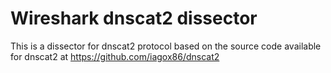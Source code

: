 Wireshark dnscat2 dissector
===========================

This is a dissector for dnscat2 protocol based on the source code available for dnscat2 at https://github.com/iagox86/dnscat2
